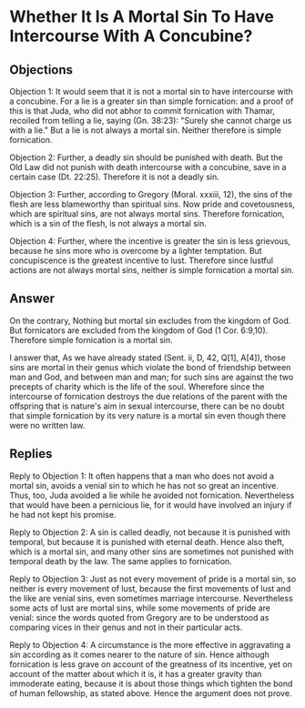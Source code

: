 # Whether It Is A Mortal Sin To Have Intercourse With A Concubine?

## Objections

Objection 1: It would seem that it is not a mortal sin to have intercourse with a concubine. For a lie is a greater sin than simple fornication: and a proof of this is that Juda, who did not abhor to commit fornication with Thamar, recoiled from telling a lie, saying (Gn. 38:23): "Surely she cannot charge us with a lie." But a lie is not always a mortal sin. Neither therefore is simple fornication.

Objection 2: Further, a deadly sin should be punished with death. But the Old Law did not punish with death intercourse with a concubine, save in a certain case (Dt. 22:25). Therefore it is not a deadly sin.

Objection 3: Further, according to Gregory (Moral. xxxiii, 12), the sins of the flesh are less blameworthy than spiritual sins. Now pride and covetousness, which are spiritual sins, are not always mortal sins. Therefore fornication, which is a sin of the flesh, is not always a mortal sin.

Objection 4: Further, where the incentive is greater the sin is less grievous, because he sins more who is overcome by a lighter temptation. But concupiscence is the greatest incentive to lust. Therefore since lustful actions are not always mortal sins, neither is simple fornication a mortal sin.

## Answer

On the contrary, Nothing but mortal sin excludes from the kingdom of God. But fornicators are excluded from the kingdom of God (1 Cor. 6:9,10). Therefore simple fornication is a mortal sin.

I answer that, As we have already stated (Sent. ii, D, 42, Q[1], A[4]), those sins are mortal in their genus which violate the bond of friendship between man and God, and between man and man; for such sins are against the two precepts of charity which is the life of the soul. Wherefore since the intercourse of fornication destroys the due relations of the parent with the offspring that is nature's aim in sexual intercourse, there can be no doubt that simple fornication by its very nature is a mortal sin even though there were no written law.

## Replies

Reply to Objection 1: It often happens that a man who does not avoid a mortal sin, avoids a venial sin to which he has not so great an incentive. Thus, too, Juda avoided a lie while he avoided not fornication. Nevertheless that would have been a pernicious lie, for it would have involved an injury if he had not kept his promise.

Reply to Objection 2: A sin is called deadly, not because it is punished with temporal, but because it is punished with eternal death. Hence also theft, which is a mortal sin, and many other sins are sometimes not punished with temporal death by the law. The same applies to fornication.

Reply to Objection 3: Just as not every movement of pride is a mortal sin, so neither is every movement of lust, because the first movements of lust and the like are venial sins, even sometimes marriage intercourse. Nevertheless some acts of lust are mortal sins, while some movements of pride are venial: since the words quoted from Gregory are to be understood as comparing vices in their genus and not in their particular acts.

Reply to Objection 4: A circumstance is the more effective in aggravating a sin according as it comes nearer to the nature of sin. Hence although fornication is less grave on account of the greatness of its incentive, yet on account of the matter about which it is, it has a greater gravity than immoderate eating, because it is about those things which tighten the bond of human fellowship, as stated above. Hence the argument does not prove.